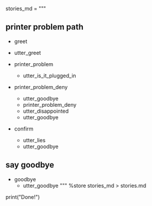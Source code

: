 stories_md = """


## printer problem path
* greet
 - utter_greet
* printer_problem
  - utter_is_it_plugged_in
* printer_problem_deny
  - utter_goodbye
  * printer_problem_deny
  - utter_disappointed
  - utter_goodbye
  
* confirm
  - utter_lies
  - utter_goodbye
  
## say goodbye
* goodbye
  - utter_goodbye
"""
%store stories_md > stories.md

print("Done!")
